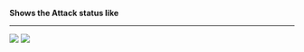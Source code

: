 **Shows the Attack status like**

***

![](https://media.discordapp.net/attachments/909717830461698078/950207314328186880/unknown.png?width=768&height=293)
![](https://media.discordapp.net/attachments/909717830461698078/950207314655322123/unknown.png?width=768&height=222)